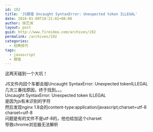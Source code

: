 ```yaml
---
id: 192
title: 'JS报错 Uncaught SyntaxError: Unexpected token ILLEGAL'
date: 2016-01-08T18:21:01+08:00
author: 徐艺洲
layout: post
guid: http://www.fireidea.com/archives/192
permalink: /archives/192
categories:
  - 经典技巧
tags:
  - javascript
  - 报错
---
```

<div id="sina_keyword_ad_area2" class="articalContent   newfont_family">
  这两天碰到一个大坑！</p> 
  
  <div>
    JS文件内回个车都会报Uncaught SyntaxError: Unexpected tokenILLEGAL
  </div>
  
  <div>
    几次三番找原因，终于找到。。。
  </div>
  
  <div>
    Uncaught SyntaxError: Unexpected token ILLEGAL
  </div>
  
  <div>
    是因为js有未识别的字符
  </div>
  
  <div>
    然后发现nginx 1.8会的content-type:application/javascript;charset=utf-8
  </div>
  
  <div>
    charset=utf-8
  </div>
  
  <div>
    问题是有的文件不是utf-8的，他也给加这个charset
  </div>
  
  <div>
    导致chrome浏览器无法解析
  </div>
  
  <div>
  </div>